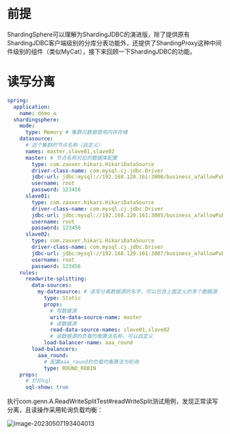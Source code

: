 # 前提

ShardingSphere可以理解为ShardingJDBC的演进版，除了提供原有ShardingJDBC客户端级别的分库分表功能外，还提供了ShardingProxy这种中间件级别的组件（类似MyCat），接下来回顾一下ShardingJDBC的功能。

# 读写分离

```yaml
spring:
  application:
    name: demo_a
  shardingsphere:
    mode:
      type: Memory # 集群元数据使用内存存储
    datasource:
      # 这个集群的节点名称（自定义）
      names: master,slave01,slave02
      master: # 节点名称对应的数据库配置
        type: com.zaxxer.hikari.HikariDataSource
        driver-class-name: com.mysql.cj.jdbc.Driver
        jdbc-url: jdbc:mysql://192.168.120.161:3006/business_a?allowPublicKeyRetrieval=true
        username: root
        password: 123456
      slave01:
        type: com.zaxxer.hikari.HikariDataSource
        driver-class-name: com.mysql.cj.jdbc.Driver
        jdbc-url: jdbc:mysql://192.168.120.161:3005/business_a?allowPublicKeyRetrieval=true
        username: root
        password: 123456
      slave02:
        type: com.zaxxer.hikari.HikariDataSource
        driver-class-name: com.mysql.cj.jdbc.Driver
        jdbc-url: jdbc:mysql://192.168.120.161:3007/business_a?allowPublicKeyRetrieval=true
        username: root
        password: 123456
    rules:
      readwrite-splitting:
        data-sources:
          my-datasource: # 读写分离数据源的名字，可以包含上面定义的多个数据源
            type: Static
            props:
              # 写数据源
              write-data-source-name: master
              # 读数据源
              read-data-source-names: slave01,slave02
              # 读数据源的负载均衡算法名称，可以自定义
            load-balancer-name: aaa_round
        load-balancers:
          aaa_round:
            # 配置aaa_round的负载均衡算法为轮询
            type: ROUND_ROBIN
    props:
      # 打印sql
      sql-show: true
```

执行com.genn.A.ReadWriteSplitTest#readWriteSplit测试用例，发现正常读写分离，且读操作采用轮询负载均衡：

![image-20230507193404013](01-ShardingSphere之ShardingJDBC.assets/01.png)